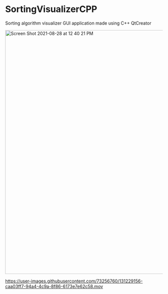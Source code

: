 # SortingVisualizerCPP
Sorting algorithm visualizer GUI application made using C++ QtCreator 


<img width="779" alt="Screen Shot 2021-08-28 at 12 40 21 PM" src="https://user-images.githubusercontent.com/73256760/131229149-15f187f4-76a0-4fa4-a507-d8fd1ac7856a.png">




https://user-images.githubusercontent.com/73256760/131229156-caa03ff7-94a4-4c9a-8f86-6173e7e62c58.mov

